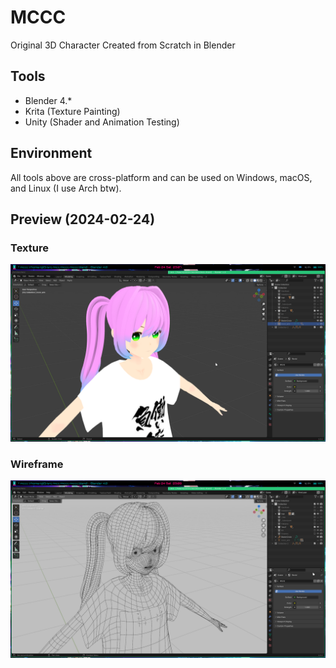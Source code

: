 # MCCC

Original 3D Character Created from Scratch in Blender

## Tools

- Blender 4.*
- Krita (Texture Painting)
- Unity (Shader and Animation Testing)

## Environment

All tools above are cross-platform and can be used on Windows, macOS, and Linux (I use Arch btw).

## Preview (2024-02-24)

### Texture
![MCCC](./media/2024-02-24T23:07:36+09:00.png)

### Wireframe
![MCCC](./media/2024-02-24T23:09:04+09:00.png)
